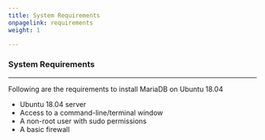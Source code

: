 ```yaml
---
title: System Requirements
onpagelink: requirements
weight: 1

---
```


### **System Requirements**
-------------------

Following are the requirements to install MariaDB on Ubuntu 18.04

- Ubuntu 18.04 server
- Access to a command-line/terminal window
- A non-root user with sudo permissions
- A basic firewall
 
